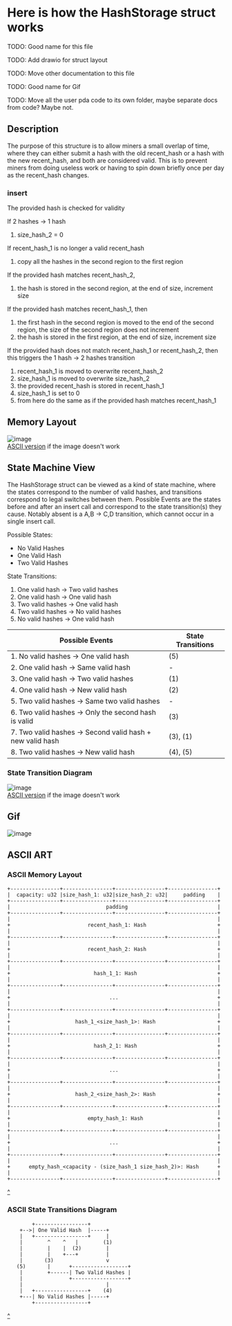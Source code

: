 # Here is how the HashStorage struct works

TODO: Good name for this file

TODO: Add drawio for struct layout

TODO: Move other documentation to this file

TODO: Good name for Gif

TODO: Move all the user pda code to its own folder, maybe separate docs from code? Maybe not.

## Description

The purpose of this structure is to allow miners a small overlap of time,
where they can either submit a hash with the old recent_hash or a hash with the new recent_hash, and both are considered valid.
This is to prevent miners from doing useless work or having to spin down briefly once per day as the recent_hash changes.

### insert

The provided hash is checked for validity

If 2 hashes -> 1 hash  
 1. size_hash_2 = 0

If recent_hash_1 is no longer a valid recent_hash
 1. copy all the hashes in the second region to the first region

If the provided hash matches recent_hash_2, 
 1. the hash is stored in the second region, at the end of size, increment size

If the provided hash matches recent_hash_1, then
 1. the first hash in the second region is moved to the end of the second region, the size of the second region does not increment
 2. the hash is stored in the first region, at the end of size, increment size


If the provided hash does not match recent_hash_1 or recent_hash_2, then this triggers the 1 hash -> 2 hashes transition
 1. recent_hash_1 is moved to overwrite recent_hash_2
 2. size_hash_1 is moved to overwrite size_hash_2
 3. the provided recent_hash is stored in recent_hash_1
 4. size_hash_1 is set to 0
 5. from here do the same as if the provided hash matches recent_hash_1

## Memory Layout

![image](HashStorage_Memory_Layout.png)  
[ASCII version](#ascii-memory-layout) if the image doesn't work  

## State Machine View

The HashStorage struct can be viewed as a kind of state machine, where the states correspond
to the number of valid hashes, and transitions correspond to legal switches between them.
Possible Events are the states before and after an insert call and correspond to the state
transition(s) they cause. Notably absent is a A,B -> C,D transition, which cannot occur in a
single insert call.

Possible States:  
- No Valid Hashes
- One Valid Hash
- Two Valid Hashes



State Transitions:  
 1. One valid hash -> Two valid hashes 
 2. One valid hash -> One valid hash  
 3. Two valid hashes -> One valid hash  
 4. Two valid hashes -> No valid hashes
 5. No valid hashes -> One valid hash    
 


| Possible Events                                            | State Transitions |
|------------------------------------------------------------|-------------------|
| 1. No valid hashes -> One valid hash                       | (5)               |
| 2. One valid hash -> Same valid hash                       | -                 |
| 3. One valid hash -> Two valid hashes                      | (1)               |
| 4. One valid hash -> New valid hash                        | (2)               |
| 5. Two valid hashes -> Same two valid hashes               | -                 |
| 6. Two valid hashes -> Only the second hash is valid       | (3)               |
| 7. Two valid hashes -> Second valid hash + new valid hash  | (3), (1)          |
| 8. Two valid hashes -> New valid hash                      | (4), (5)          |

### State Transition Diagram

![image](proof_flow.drawio.png)  
[ASCII version](#ascii-state-transition-diagram) if the image doesn't work  

## Gif

![image](HashStorage.gif)  

## ASCII ART

### ASCII Memory Layout

```
+----------------+----------------+----------------+----------------+
|  capacity: u32 |size_hash_1: u32|size_hash_2: u32|     padding    |
+----------------+----------------+----------------+----------------+
|                               padding                             |
+----------------+----------------+----------------+----------------+
|                                                                   |
+                         recent_hash_1: Hash                       +
|                                                                   |
+----------------+----------------+----------------+----------------+
|                                                                   |
+                         recent_hash_2: Hash                       +
|                                                                   |
+----------------+----------------+----------------+----------------+
|                                                                   |
+                           hash_1_1: Hash                          +
|                                                                   |
+----------------+----------------+----------------+----------------+
|                                                                   |
+                                ...                                +
|                                                                   |
+----------------+----------------+----------------+----------------+
|                                                                   |
+                     hash_1_<size_hash_1>: Hash                    +
|                                                                   |
+----------------+----------------+----------------+----------------+
|                                                                   |
+                           hash_2_1: Hash                          +
|                                                                   |
+----------------+----------------+----------------+----------------+
|                                                                   |
+                                ...                                +
|                                                                   |
+----------------+----------------+----------------+----------------+
|                                                                   |
+                     hash_2_<size_hash_2>: Hash                    +
|                                                                   |
+----------------+----------------+----------------+----------------+
|                                                                   |
+                         empty_hash_1: Hash                        +
|                                                                   |
+----------------+----------------+----------------+----------------+
|                                                                   |
+                                ...                                +
|                                                                   |
+----------------+----------------+----------------+----------------+
|                                                                   |
+      empty_hash_<capacity - (size_hash_1 size_hash_2)>: Hash      +
|                                                                   |
+----------------+----------------+----------------+----------------+
```
[^](#memory-layout)  

### ASCII State Transitions Diagram
```
        +-----------------+             
    +-->| One Valid Hash  |-----+       
    |   +-----------------+     |       
    |        ^    ^   |        (1)      
    |        |    |  (2)        |       
    |        |    +---+         |       
    |       (3)                 v       
   (5)       |      +------------------+
    |        +------| Two Valid Hashes |
    |               +------------------+
    |                           |       
    |   +-----------------+    (4)      
    +---| No Valid Hashes |-----+       
        +-----------------+             
```
[^](#state-transition-diagram)  